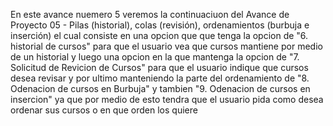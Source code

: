 En este avance nuemero 5 veremos la continuaciuon del Avance de Proyecto 05 - Pilas (historial), colas (revisión), ordenamientos (burbuja e inserción)
el cual consiste en una opcion que que tenga la opcion de "6. historial de cursos" para que el usuario vea que cursos mantiene por medio de un historial y luego
una opcion en la que mantenga la opcion de "7. Solicitud de Revicion de Cursos" para que el usuario indique que cursos desea revisar  y por ultimo
manteniendo la parte del ordenamiento de "8. Odenacion de cursos en Burbuja" y tambien "9. Odenacion de cursos en insercion" ya que por medio de esto tendra que el usuario
pida como desea ordenar sus cursos o en que orden los quiere
